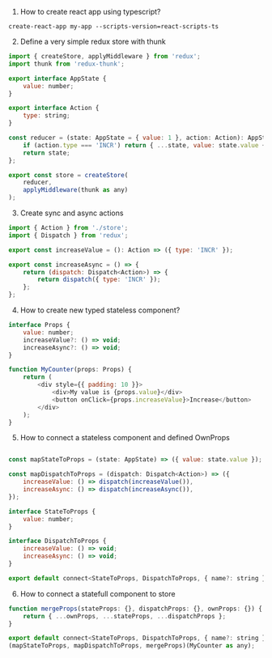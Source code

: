 1. How to create react app using typescript?

```shell
create-react-app my-app --scripts-version=react-scripts-ts
```

2. Define a very simple redux store with thunk

```javascript
import { createStore, applyMiddleware } from 'redux';
import thunk from 'redux-thunk';

export interface AppState {
    value: number;
}

export interface Action {
    type: string;
}

const reducer = (state: AppState = { value: 1 }, action: Action): AppState => {
    if (action.type === 'INCR') return { ...state, value: state.value + 1 };
    return state;
};

export const store = createStore(
    reducer,
    applyMiddleware(thunk as any)
);
```
3. Create sync and async actions

```javascript
import { Action } from './store';
import { Dispatch } from 'redux';

export const increaseValue = (): Action => ({ type: 'INCR' });

export const increaseAsync = () => {
    return (dispatch: Dispatch<Action>) => {
        return dispatch({ type: 'INCR' });
    };
};
```

4. How to create new typed stateless component?

```javascript
interface Props {
    value: number;
    increaseValue?: () => void;
    increaseAsync?: () => void;
}

function MyCounter(props: Props) {
    return (
        <div style={{ padding: 10 }}>
            <div>My value is {props.value}</div>
            <button onClick={props.increaseValue}>Increase</button>
        </div>
    );
}
```
5. How to connect a stateless component and defined OwnProps

```javascript

const mapStateToProps = (state: AppState) => ({ value: state.value });

const mapDispatchToProps = (dispatch: Dispatch<Action>) => ({
    increaseValue: () => dispatch(increaseValue()),
    increaseAsync: () => dispatch(increaseAsync()),
});

interface StateToProps {
    value: number;
}

interface DispatchToProps {
    increaseValue: () => void;
    increaseAsync: () => void;
}

export default connect<StateToProps, DispatchToProps, { name?: string }, { name: string }> (mapStateToProps, mapDispatchToProps)(MyCounter);

```

6. How to connect a statefull component to store

```javascript
function mergeProps(stateProps: {}, dispatchProps: {}, ownProps: {}) {
    return { ...ownProps, ...stateProps, ...dispatchProps };
}

export default connect<StateToProps, DispatchToProps, { name?: string }, {}>
(mapStateToProps, mapDispatchToProps, mergeProps)(MyCounter as any);

```
